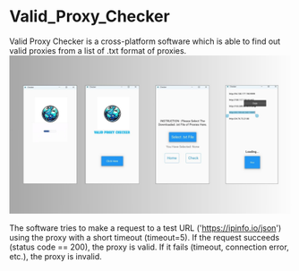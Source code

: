 # Valid_Proxy_Checker
 Valid Proxy Checker is a cross-platform software which is able to find out valid proxies from a list of .txt format of proxies. 
![image alt](https://github.com/Fouad-Showmik/Valid_Proxy_Checker/blob/a1e81722764e32e1bdd6bae7fa767daeb0558c06/UI.jpg)

The software tries to make a request to a test URL ('https://ipinfo.io/json') using the proxy with a short timeout (timeout=5). If the request succeeds (status code == 200), the proxy is valid. If it fails (timeout, connection error, etc.), the proxy is invalid.

